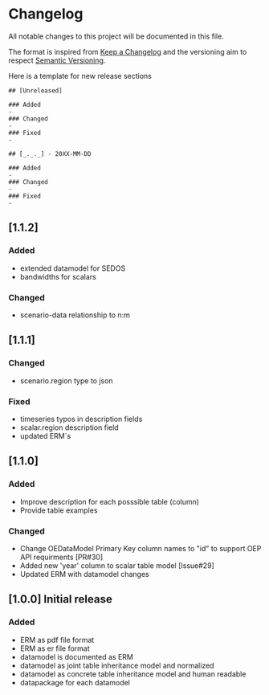 # Changelog

All notable changes to this project will be documented in this file.

The format is inspired from [Keep a Changelog](http://keepachangelog.com/en/1.0.0/)
and the versioning aim to respect [Semantic Versioning](http://semver.org/spec/v2.0.0.html).

Here is a template for new release sections

```
## [Unreleased]

### Added
-
### Changed
-
### Fixed
-

## [_._._] - 20XX-MM-DD

### Added
-
### Changed
-
### Fixed
-
```

## [1.1.2]

### Added
- extended datamodel for SEDOS
- bandwidths for scalars

### Changed
- scenario-data relationship to n:m 


## [1.1.1]

### Changed
- scenario.region type to json

### Fixed
- timeseries typos in description fields
- scalar.region description field
- updated ERM´s


## [1.1.0] 

### Added
- Improve description for each posssible table (column)
- Provide table examples 

### Changed
- Change OEDataModel Primary Key column names to "id" to support OEP API requirments [PR#30]
- Added new 'year' column to scalar table model [Issue#29]
- Updated ERM with datamodel changes 


## [1.0.0] Initial release

### Added
- ERM as pdf file format
- ERM as er file format
- datamodel is documented as ERM
- datamodel as joint table inheritance model and normalized 
- datamodel as concrete table inheritance model and human readable 
- datapackage for each datamodel 


